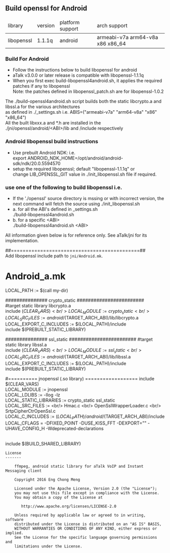 ## Build openssl for Android
####
<table>
<thead>
<tr><td>library</td><td>version</td><td>platform support</td><td>arch support</td></tr>
</thead>
<tr><td>libopenssl</td><td>1.1.1q</td><td>android</td><td>armeabi-v7a arm64-v8a x86 x86_64</td></tr>
</table>


### Build For Android
- Follow the instructions below to build libopenssl for android
- aTalk v3.0.0 or later release is compatible with libopenssl-1.1.1q<br/>
- When you first exec build-libopenssl4android.sh, it applies the required patches if any to libopenssl<br/>
  Note: the patches defined in libopenssl_patch.sh are for libopenssl-1.0.2<br/>

The ./build-openssl4android.sh script builds both the static libcrypto.a and libssl.a for the various architectures<br/>
as defined in ./_settings.sh i.e. ABIS=("armeabi-v7a" "arm64-v8a" "x86" "x86_64")<br/>
All the built libxxx.a and *.h are installed in the ./jni/openssl/android/&lt;ABI>/lib and /include respectively

### Android libopenssl build instructions
- Use prebuilt Android NDK: i.e. <br/>
  export ANDROID_NDK_HOME=/opt/android/android-sdk/ndk/20.0.5594570
- setup the required libopenssl; default "libopenssl-1.1.1q" or<br/>
  change LIB_OPENSSL_GIT value in ./init_libopenssl.sh file if required.<br/>

### use one of the following to build libopenssl i.e.
- If the './openssl' source directory is mssing or with incorrect version, the next command will fetch the source using ./init_libopenssl.sh
- a. for all the ABI's defined in _settings.sh<br/>
  ./build-libopenssl4android.sh
- b. for a specific \<ABI><br/>
  ./build-libopenssl4android.sh \<ABI>

All information given below is for reference only. See aTalk/jni for its implementation.

##============================================##<br/>
Add libopenssl include path to `jni/Android.mk`.

# Android_a.mk
LOCAL_PATH := $(call my-dir)

############### crypto_static ########################<br/>
#target static library libcrypto.a<br/>
include $(CLEAR_VARS)<br/>
LOCAL_MODULE := crypto_static<br/>
LOCAL_SRC_FILES := android/$(TARGET_ARCH_ABI)/lib/libcrypto.a<br/>
LOCAL_EXPORT_C_INCLUDES := $(LOCAL_PATH)/include<br/>
include $(PREBUILT_STATIC_LIBRARY)<br/>

############### ssl_static ########################
#target static library libssl.a<br/>
include $(CLEAR_VARS)<br/>
LOCAL_MODULE := ssl_static<br/>
LOCAL_SRC_FILES := android/$(TARGET_ARCH_ABI)/lib/libssl.a<br/>
LOCAL_EXPORT_C_INCLUDES := $(LOCAL_PATH)/include<br/>
include $(PREBUILT_STATIC_LIBRARY)<br/>

#========== jnopenssl (.so library) ==================
include $(CLEAR_VARS)<br/>
LOCAL_MODULE := jnopenssl<br/>
LOCAL_LDLIBS := -llog -lz<br/>
LOCAL_STATIC_LIBRARIES := crypto_static ssl_static<br/>
LOCAL_SRC_FILES := \<br/>
 Hmac.c \<br/>
 OpenSslWrapperLoader.c \<br/>
 SrtpCipherCtrOpenSsl.c<br/>
LOCAL_C_INCLUDES := $(LOCAL_PATH)/android/$(TARGET_ARCH_ABI)/include
LOCAL_CFLAGS = -DFIXED_POINT -DUSE_KISS_FFT -DEXPORT="" -UHAVE_CONFIG_H -Wdeprecated-declarations<br/><br/>

include $(BUILD_SHARED_LIBRARY)<br/>
	
```
License
-------

    ffmpeg, android static library for aTalk VoIP and Instant Messaging client
    
    Copyright 2016 Eng Chong Meng
        
    Licensed under the Apache License, Version 2.0 (the "License");
    you may not use this file except in compliance with the License.
    You may obtain a copy of the License at
    
       http://www.apache.org/licenses/LICENSE-2.0
    
    Unless required by applicable law or agreed to in writing, software
    distributed under the License is distributed on an "AS IS" BASIS,
    WITHOUT WARRANTIES OR CONDITIONS OF ANY KIND, either express or implied.
    See the License for the specific language governing permissions and
    limitations under the License.
